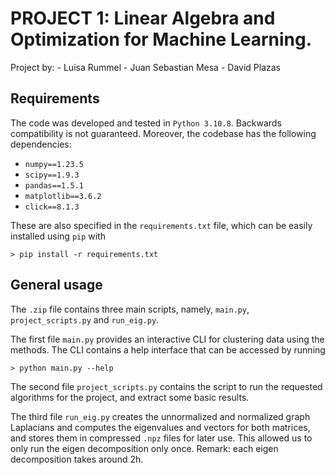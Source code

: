 # PROJECT 1: Linear Algebra and Optimization for Machine Learning.

Project by:
    - Luisa Rummel
    - Juan Sebastian Mesa
    - David Plazas

## Requirements

The code was developed and tested in `Python 3.10.8`. Backwards compatibility is not
guaranteed. Moreover, the codebase has the following dependencies:

- `numpy==1.23.5`
- `scipy==1.9.3`
- `pandas==1.5.1`
- `matplotlib==3.6.2`
- `click==8.1.3`

These are also specified in the `requirements.txt` file, which can be easily installed
using `pip` with

`> pip install -r requirements.txt`

## General usage

The `.zip` file contains three main scripts, namely, `main.py`, `project_scripts.py` and
`run_eig.py`. 

The first file `main.py` provides an interactive CLI for clustering data
using the methods. The CLI contains a help interface that can be accessed by running

`> python main.py --help`

The second file `project_scripts.py` contains the script to run the requested algorithms
for the project, and extract some basic results.

The third file `run_eig.py` creates the unnormalized and normalized graph Laplacians and
computes the eigenvalues and vectors for both matrices, and stores them in compressed
`.npz` files for later use. This allowed us to only run the eigen decomposition only
once. Remark: each eigen decomposition takes around 2h.